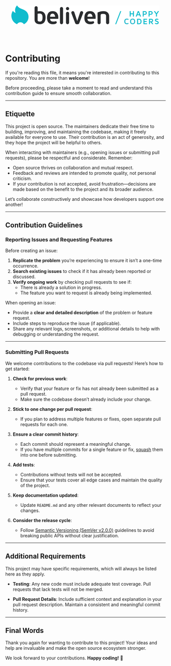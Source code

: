 <br>
<p align="center"><img src="./assets/logo.svg?sanitize=true" /></p>
<br>

<br />

# Contributing

If you're reading this file, it means you're interested in contributing to this repository.
You are more than **welcome**!

Before proceeding, please take a moment to read and understand this contribution guide to ensure smooth collaboration.

---

## Etiquette

This project is open source. The maintainers dedicate their free time to building, improving, and maintaining the codebase, making it freely available for everyone to use. Their contribution is an act of generosity, and they hope the project will be helpful to others.

When interacting with maintainers (e.g., opening issues or submitting pull requests), please be respectful and considerate. Remember:
- Open source thrives on collaboration and mutual respect.
- Feedback and reviews are intended to promote quality, not personal criticism.
- If your contribution is not accepted, avoid frustration—decisions are made based on the benefit to the project and its broader audience.

Let’s collaborate constructively and showcase how developers support one another!

---

## Contribution Guidelines

### Reporting Issues and Requesting Features

Before creating an issue:
1. **Replicate the problem** you’re experiencing to ensure it isn’t a one-time occurrence.
2. **Search existing issues** to check if it has already been reported or discussed.
3. **Verify ongoing work** by checking pull requests to see if:
   - There is already a solution in progress.
   - The feature you want to request is already being implemented.

When opening an issue:
- Provide a **clear and detailed description** of the problem or feature request.
- Include steps to reproduce the issue (if applicable).
- Share any relevant logs, screenshots, or additional details to help with debugging or understanding the request.

---

### Submitting Pull Requests

We welcome contributions to the codebase via pull requests! Here’s how to get started:

1. **Check for previous work**:
   - Verify that your feature or fix has not already been submitted as a pull request.
   - Make sure the codebase doesn’t already include your change.

2. **Stick to one change per pull request**:
   - If you plan to address multiple features or fixes, open separate pull requests for each one.

3. **Ensure a clear commit history**:
   - Each commit should represent a meaningful change.
   - If you have multiple commits for a single feature or fix, [squash](http://www.git-scm.com/book/en/v2/Git-Tools-Rewriting-History#Changing-Multiple-Commit-Messages) them into one before submitting.

4. **Add tests**:
   - Contributions without tests will not be accepted.
   - Ensure that your tests cover all edge cases and maintain the quality of the project.

5. **Keep documentation updated**:
   - Update `README.md` and any other relevant documents to reflect your changes.

6. **Consider the release cycle**:
   - Follow [Semantic Versioning (SemVer v2.0.0)](http://semver.org/) guidelines to avoid breaking public APIs without clear justification.

---

## Additional Requirements

This project may have specific requirements, which will always be listed here as they apply.

- **Testing**:
  Any new code must include adequate test coverage. Pull requests that lack tests will not be merged.

- **Pull Request Details**:
  Include sufficient context and explanation in your pull request description. Maintain a consistent and meaningful commit history.

---

## Final Words

Thank you again for wanting to contribute to this project! Your ideas and help are invaluable and make the open source ecosystem stronger.

We look forward to your contributions. **Happy coding!** 🎉
